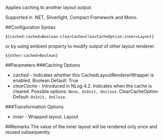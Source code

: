 Applies caching to another layout output. 

Supported in .NET, Silverlight, Compact Framework and Mono.

##Configuration Syntax
```
${cached:cached=Boolean:clearCache=ClearCacheOption:inner=Layout}
```

or by using ambient property to modify output of other layout renderer:

```
${other:cached=Boolean}
```

##Parameters
###Caching Options
* _cached_ - Indicates whether this CachedLayoutRendererWrapper is enabled. Boolean Default: True
* _clearCache_ - Introduced in NLog 4.2. Indicates when the cache is cleared. Possible options: `None, OnInit, Onclose`.  ClearCacheOption Default: `OnInit, OnClose`. 

###Transformation Options
* _inner_ - Wrapped layout. Layout

##Remarks
The value of the inner layout will be rendered only once and reused subsequently.